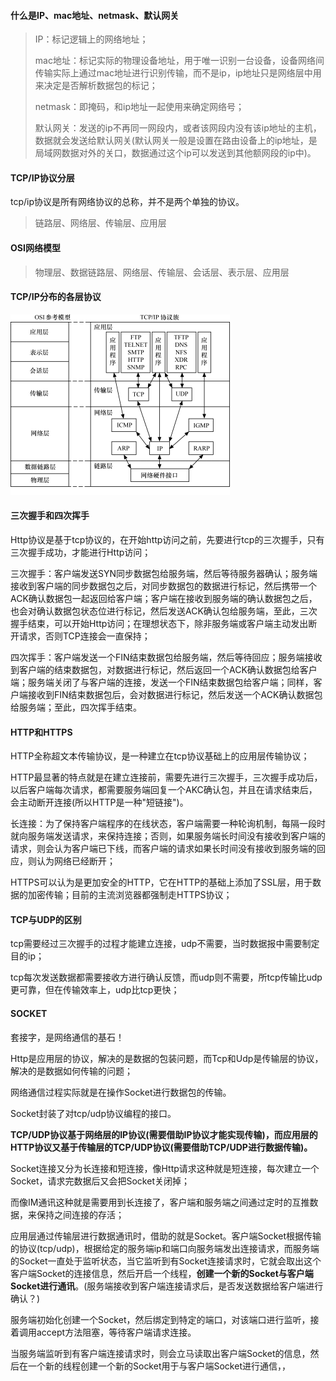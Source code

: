 #### 什么是IP、mac地址、netmask、默认网关

> IP：标记逻辑上的网络地址；
>
> mac地址：标记实际的物理设备地址，用于唯一识别一台设备，设备网络间传输实际上通过mac地址进行识别传输，而不是ip，ip地址只是网络层中用来决定是否解析数据包的标记；
>
> netmask：即掩码，和ip地址一起使用来确定网络号；
>
> 默认网关：发送的ip不再同一网段内，或者该网段内没有该ip地址的主机，数据就会发送给默认网关\(默认网关一般是设置在路由设备上的ip地址，是局域网数据对外的关口，数据通过这个ip可以发送到其他额网段的ip中\)。

#### TCP/IP协议分层

tcp/ip协议是所有网络协议的总称，并不是两个单独的协议。

> 链路层、网络层、传输层、应用层

#### OSI网络模型

> 物理层、数据链路层、网络层、传输层、会话层、表示层、应用层

#### TCP/IP分布的各层协议

![](/assets/20180110204045937789.png)

#### 三次握手和四次挥手

Http协议是基于tcp协议的，在开始http访问之前，先要进行tcp的三次握手，只有三次握手成功，才能进行Http访问；

三次握手：客户端发送SYN同步数据包给服务端，然后等待服务器确认；服务端接收到客户端的同步数据包之后，对同步数据包的数据进行标记，然后携带一个ACK确认数据包一起返回给客户端；客户端在接收到服务端的确认数据包之后，也会对确认数据包状态位进行标记，然后发送ACK确认包给服务端，至此，三次握手结束，可以开始Http访问；在理想状态下，除非服务端或客户端主动发出断开请求，否则TCP连接会一直保持；

四次挥手：客户端发送一个FIN结束数据包给服务端，然后等待回应；服务端接收到客户端的结束数据包，对数据进行标记，然后返回一个ACK确认数据包给客户端；服务端关闭了与客户端的连接，发送一个FIN结束数据包给客户端；同样，客户端接收到FIN结束数据包后，会对数据进行标记，然后发送一个ACK确认数据包给服务端；至此，四次挥手结束。

#### HTTP和HTTPS

HTTP全称超文本传输协议，是一种建立在tcp协议基础上的应用层传输协议；

HTTP最显著的特点就是在建立连接前，需要先进行三次握手，三次握手成功后，以后客户端每次请求，都需要服务端回复一个AKC确认包，并且在请求结束后，会主动断开连接\(所以HTTP是一种"短链接"\)。

长连接：为了保持客户端程序的在线状态，客户端需要一种轮询机制，每隔一段时就向服务端发送请求，来保持连接；否则，如果服务端长时间没有接收到客户端的请求，则会认为客户端已下线，而客户端的请求如果长时间没有接收到服务端的回应，则认为网络已经断开；

HTTPS可以认为是更加安全的HTTP，它在HTTP的基础上添加了SSL层，用于数据的加密传输；目前的主流浏览器都强制走HTTPS协议；

#### TCP与UDP的区别

tcp需要经过三次握手的过程才能建立连接，udp不需要，当时数据报中需要制定目的ip；

tcp每次发送数据都需要接收方进行确认反馈，而udp则不需要，所tcp传输比udp更可靠，但在传输效率上，udp比tcp更快；

#### SOCKET

套接字，是网络通信的基石！

Http是应用层的协议，解决的是数据的包装问题，而Tcp和Udp是传输层的协议，解决的是数据如何传输的问题；

网络通信过程实际就是在操作Socket进行数据包的传输。

Socket封装了对tcp/udp协议编程的接口。

**TCP/UDP协议基于网络层的IP协议\(需要借助IP协议才能实现传输\)，而应用层的HTTP协议又基于传输层的TCP/UDP协议\(需要借助TCP/UDP进行数据传输\)。**

Socket连接又分为长连接和短连接，像Http请求这种就是短连接，每次建立一个Socket，请求完数据后又会把Socket关闭掉；

而像IM通讯这种就是需要用到长连接了，客户端和服务端之间通过定时的互推数据，来保持之间连接的存活；

应用层通过传输层进行数据通讯时，借助的就是Socket。客户端Socket根据传输的协议\(tcp/udp\)，根据给定的服务端ip和端口向服务端发出连接请求，而服务端的Socket一直处于监听状态，当它监听到有Socket连接请求时，它就会取出这个客户端Socket的连接信息，然后开启一个线程，**创建一个新的Socket与客户端Socket进行通讯**。\(服务端接收到客户端连接请求后，是否发送数据给客户端进行确认？\)

服务端初始化创建一个Socket，然后绑定到特定的端口，对该端口进行监听，接着调用accept方法阻塞，等待客户端请求连接。

当服务端监听到有客户端连接请求时，则会立马读取出客户端Socket的信息，然后在一个新的线程创建一个新的Socket用于与客户端Socket进行通信，，

















